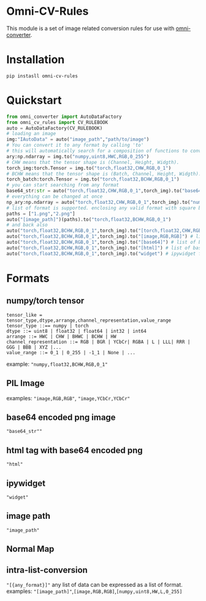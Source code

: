# Omni-CV-Rules
This module is a set of image related conversion rules for use with [omni-converter](https://github.com/proboscis/omni-converter).

# Installation
`pip instasll omni-cv-rules`

# Quickstart
```python
from omni_converter import AutoDataFactory
from omni_cv_rules import CV_RULEBOOK
auto = AutoDataFactory(CV_RULEBOOK)
# loading an image
img:"IAutoData" = auto("image_path","path/to/image")
# You can convert it to any format by calling 'to'
# this will automatically search for a composition of functions to convert 'image_path' into numpy array.
ary:np.ndarray = img.to("numpy,uint8,HWC,RGB,0_255")
# CHW means that the tensor shape is (Channel, Height, Widgth).
torch_img:torch.Tensor = img.to("torch,float32,CHW,RGB,0_1")
# BCHW means that the tensor shape is (Batch, Channel, Height, Widgth).
torch_batch:torch.Tensor = img.to("torch,float32,BCHW,RGB,0_1")
# you can start searching from any format
base64_str:str = auto("torch,float32,CHW,RGB,0_1",torch_img).to("base64")
# everything can be changed at once
np_ary:np.ndarray = auto("torch,float32,CHW,RGB,0_1",torch_img).to("numpy,float64,BHWC,BGR,0_1")
# list of format is supported. enclosing any valid format with square bracket means that the data is list of that format. 
paths = ["1.png","2.png"]
auto("[image_path]")(paths).to("torch,float32,BCHW,RGB,0_1")
# and back also
auto("torch,float32,BCHW,RGB,0_1",torch_img).to("[torch,float32,CHW,RGB,0_1]") # list of torch array from a batch!
auto("torch,float32,BCHW,RGB,0_1",torch_img).to("[image,RGB,RGB]") # list of PIL.Image.Image!
auto("torch,float32,BCHW,RGB,0_1",torch_img).to("[base64]") # list of base64
auto("torch,float32,BCHW,RGB,0_1",torch_img).to("[html]") # list of base64
auto("torch,float32,BCHW,RGB,0_1",torch_img).to("widget") # ipywidget for displaying in notebook
```

# Formats

## numpy/torch tensor
```
tensor_like = tensor_type,dtype,arrange,channel_representation,value_range
tensor_type ::== numpy | torch
dtype ::= uint8 | float32 | float64 | int32 | int64
arrange ::= HWC | CHW | BHWC | BCHW | HW
channel_representation ::= RGB | BGR | YCbCr| RGBA | L | LLL| RRR | GGG | BBB | XYZ |...
value_range ::= 0_1 | 0_255 | -1_1 | None | ...
```
example: `"numpy,float32,BCHW,RGB,0_1"`

## PIL Image
examples: `"image,RGB,RGB"`, `"image,YCbCr,YCbCr"`

## base64 encoded png image
`"base64_str""`

## html tag with base64 encoded png
`"html"`

## ipywidget
`"widget"`

## image path
`"image_path"`

## Normal Map

## intra-list-conversion
`"[{any_format}]"`
any list of data can be expressed as a list of format.
examples: `"[image_path]"`,`[image,RGB,RGB]`,`[numpy,uint8,HW,L,0_255]`